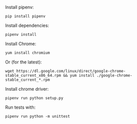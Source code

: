 Install pipenv:

    pip install pipenv

Install dependencies:

    pipenv install

Install Chrome:

    yum install chromium

Or (for the latest):

    wget https://dl.google.com/linux/direct/google-chrome-stable_current_x86_64.rpm && yum install ./google-chrome-stable_current_*.rpm

Install chrome driver:

    pipenv run python setup.py

Run tests with:

    pipenv run python -m unittest
